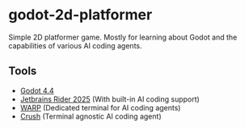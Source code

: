 # godot-2d-platformer

Simple 2D platformer game. Mostly for learning about Godot and the capabilities of various AI coding agents.

## Tools

- [Godot 4.4](https://godotengine.org/)
- [Jetbrains Rider 2025](https://www.jetbrains.com/rider/) (With built-in AI coding support)
- [WARP](https://www.warp.dev/) (Dedicated terminal for AI coding agents)
- [Crush](https://github.com/charmbracelet/crush) (Terminal agnostic AI coding agent)